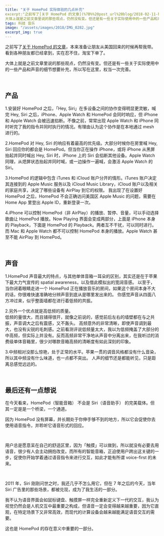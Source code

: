 ```yaml
---
title: "关于 HomePod 实际体验的几点补充"
excerpt:"之前写了[关于 HomePod 的文章](%7B%%20post_url%20blog/2018-02-11-homepod-an-audio-hacking-speaker%20%%7D)，本来准备让朋友从美国回来的时候再帮我带。看到各种朋友都已经拿到，实在忍不住，淘宝下单了。<br>
大体上就是之前文章里说的那些观点，仍然没有变。但还是有一些关于实际使用中的一些产品和声音的细节想要补充，所以写在这里，权当一次完善。"
tags: 科技 音乐
image: "/assets/images/2018/IMG_0282.jpg"
excerpt_img: true
---
```


之前写了[关于 HomePod 的文章](%7B%%20post_url%20blog/2018-02-11-homepod-an-audio-hacking-speaker%20%%7D)，本来准备让朋友从美国回来的时候再帮我带。看到各种朋友都已经拿到，实在忍不住，淘宝下单了。

大体上就是之前文章里说的那些观点，仍然没有变。但还是有一些关于实际使用中的一些产品和声音的细节想要补充，所以写在这里，权当一次完善。

<br>

## 产品
1.安装好 HomePod 之后，「Hey, Siri」在多设备之间的协作变得明显更灵敏，喊完 Hey, Siri 之后，iPhone、Apple Watch 和 HomePod 会同时响应，但 iPhone 和 Apple Watch 会被迅速掐断。不像之前，常常出现 Apple Watch 和 iPhone 同时听完了我的指令并同时执行的情况。有理由认为这个协作是在本地通过 mesh 进行的。

2.HomePod 对 Hey, Siri 的响应有着最高的优先级。大部分时候你在房里喊 Hey, Siri 回应你的都会是 HomePod。但当你正在操作 iPhone，或将 iPhone 从黑屏抬起并同时喊出 Hey, Siri 时，iPhone 上的 Siri 会掐断其他设备。Apple Watch 同理，从熄屏状态抬起并同时喊，或一边操作一遍喊，会激活 Apple Watch 的 Siri。

3.HomePod 的逻辑中包含 iTunes 和 iCloud 账户分开的情形。iTunes 账户决定其连接到的 Apple Music 服务以及 iCloud Music Library，iCloud 账户以及相关的家庭共享，决定了哪些设备有 AirPlay 到它的权限。
我出现了在设置好 HomePod 之后，HomePod 不会正确访问美国区 Apple Music 的问题，需要在 Home App 里登出 Apple ID，重新登录一次。

4.iPhone 可以控制 HomePod（非 AirPlay）的播放、暂停、音量，可以手动选择歌曲让 HomePod 播放。Now Playing 界面会变成两部分，上面是 iPhone 本身的 Playback，下面是 HomePod 的 Playback。两者互不干扰，可以同时进行。
而 Mac 和 Apple Watch 都不可以控制 HomePod 本身的播放。Apple Watch 甚至不能 AirPlay 到 HomePod。

<br>

## 声音
1.HomePod 声音最大的特点，与其他单体音箱一耳朵的区别，其实还是在于苹果下最大力气宣传的 spatial awareness，以及借此模拟出的宽阔音感。
以至于，当你闭着眼睛走进一个 HomePod 正在播放音乐的房间，如果这个房间本身不大的话，你很难快速准确地分辨声音到底从是哪里发出来的。
你感觉声音从四面八方冲过来，似乎整面墙都在进行着低频的共振。

2.另外一个优点就是高低频的质量。  
低频的量很大，而且铺得很开，就像之前说的，感觉前后左右的墙壁都在与之共振，声音调大之后有震感，又不轰头。
高频意外的非常清晰，即使声音调到最大，也没有尖锐的毛刺感。之前看测评说低频量太大，我以为低频掩盖了大部分的中高频，但实际上并没有。反而高频非常干净地从声音中分离出来，在我听过的消费级单体音箱里，很少对哪款音箱高频的清晰度有如此深刻的印象。

3.中频相对没那么惊艳，处于正常的水平。苹果一贯的调音风格都没有什么音染，所以其中频没有什么味道，也一点都不突出。
人声的细节还是都能听见，只是距离总感觉远远的。

<br>

## 最后还有一点想说
在今天看来，HomePod（智能音箱） 不会是 Siri（语音助手） 的完美载体。但其一定是是一个桥梁，一个通道。

因为 HomePod 没有屏幕，并长期处于你伸手够不到的地方，所以它会促使你去使用语音指令，并聆听它语音形式的回应。

<br>

用户总是愿意呆在自己的舒适区里，因为「触摸」可以做到，所以就没有必要去用语音，很少有人会主动拥抱改变。而所有的智能音箱，正迫使用户跨出这关键的一步，促使你开始学着通过语音指令来进行交互，如此才能有所谓 voice-first 的未来。

<br>

2011 年，Siri 刚刚问世之时，我还几乎不怎么用它，但在 7 年之后的今天，当年 Siri 广告里的那些场景，都被兑现，成为了我生活的一部分。

我不认为语音界面会如鼠标键盘、触摸屏一样完全重新定义下一代的交互，我认为视觉仍然会是人机交互中最重要之构成，但语音一定会变得越来越重要，因为它直观，在特定场景下又非常高效，而现代的计算设备会越来越能满足语音交互的需要。

这也是 HomePod 的存在意义中重要的一部分。